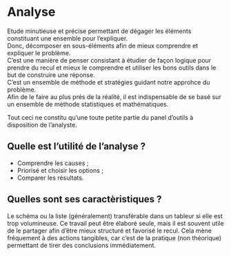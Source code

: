 # **Analyse**
Etude minutieuse et précise permettant de dégager les éléments constituant une ensemble pour l’expliquer.  
Donc, décomposer en sous-éléments afin de mieux comprendre et expliquer le problème.  
C’est une manière de penser consistant à étudier de façon logique pour prendre du recul et mieux le comprendre et utiliser les bons outils dans le but de construire une réponse.  
C’est un ensemble de méthode et stratégies guidant notre approhce du problème.  
Afin de le faire au plus prés de la réalité, il est indispensable de se basé sur un ensemble de méthode statistiques et mathématiques. 

Tout ceci ne constitu qu’une toute petite partie du panel d’outils à disposition de l’analyste.

## Quelle est l’utilité de l’analyse ?
* Comprendre les causes ;
* Priorisé et choisir les options ;
* Comparer les résultats.
## Quelles sont ses caractèristiques ?
Le schéma ou la liste (généralement) transférable dans un tableur si elle est trop volumineuse. Ce travail peut être élaboré seule, mais il est souvent utile de le partager afin d’être mieux structuré et favorisé le recul. Cela mène fréquement à des actions tangibles, car c’est de la pratique (non théorique) permettant de tirer des conclusions immédiatement.  
